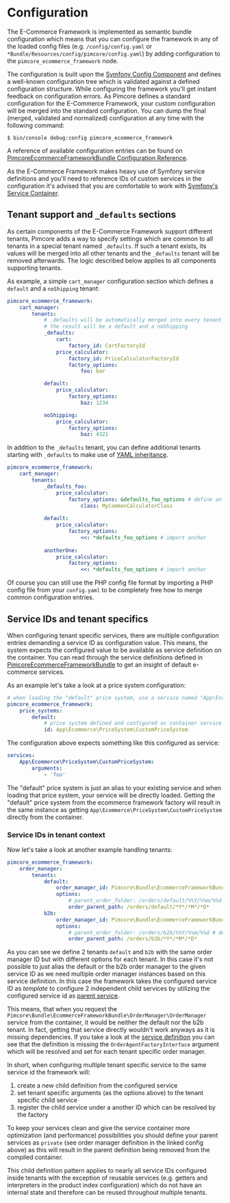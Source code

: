 # Configuration

The E-Commerce Framework is implemented as semantic bundle configuration which means that you can configure the framework
in any of the loaded config files (e.g. `/config/config.yaml` or `*Bundle/Resources/config/pimcore/config.yaml`) by
adding configuration to the `pimcore_ecommerce_framework` node.

The configuration is built upon the [Symfony Config Component](https://symfony.com/doc/current/components/config.html) and
defines a well-known configuration tree which is validated against a defined configuration structure. While configuring
the framework you'll get instant feedback on configuration errors. As Pimcore defines a standard configuration for the 
E-Commerce Framework, your custom configuration will be merged into the standard configuration. You can dump the final
(merged, validated and normalized) configuration at any time with the following command:

    $ bin/console debug:config pimcore_ecommerce_framework 
    
A reference of available configuration entries can be found on [PimcoreEcommerceFrameworkBundle Configuration Reference](./01_PimcoreEcommerceFrameworkBundle_Configuration_Reference.md).

As the E-Commerce Framework makes heavy use of Symfony service definitions and you'll need to reference IDs of custom
services in the configuration it's advised that you are comfortable to work with [Symfony's Service Container](https://symfony.com/doc/current/service_container.html#creating-configuring-services-in-the-container]). 

## Tenant support and `_defaults` sections

As certain components of the E-Commerce Framework support different tenants, Pimcore adds a way to specify settings
which are common to all tenants in a special tenant named `_defaults`. If such a tenant exists, its values will be merged
into all other tenants and the `_defaults` tenant will be removed afterwards. The logic described below applies to all 
components supporting tenants.

As example, a simple `cart_manager` configuration section which defines a `default` and a `noShipping` tenant:  

```yaml
pimcore_ecommerce_framework:
    cart_manager:
        tenants:
            # _defaults will be automatically merged into every tenant and removed afterwards
            # the result will be a default and a noShipping
            _defaults:
                cart:
                    factory_id: CartFactoryId
                price_calculator:
                    factory_id: PriceCalculatorFactoryId
                    factory_options:
                        foo: bar

            default:
                price_calculator:
                    factory_options:
                        baz: 1234

            noShipping:
                price_calculator:
                    factory_options:
                        baz: 4321
```

In addition to the `_defaults` tenant, you can define additional tenants starting with `_defaults` to make use
of [YAML inheritance](https://learnxinyminutes.com/docs/yaml/).

```yaml
pimcore_ecommerce_framework:
    cart_manager:
        tenants:
            _defaults_foo:
                price_calculator:
                    factory_options: &defaults_foo_options # define an anchor
                        class: MyCommonCalculatorClass
                        
            default:
                price_calculator:
                    factory_options:
                        <<: *defaults_foo_options # import anchor
            
            anotherOne:
                price_calculator:
                    factory_options:
                        <<: *defaults_foo_options # import anchor
```

Of course you can still use the PHP config file format by importing a PHP config file from your `config.yaml` to be
completely free how to merge common configuration entries.

## Service IDs and tenant specifics

When configuring tenant specific services, there are multiple configuration entries demanding a service ID as configuration
value. This means, the system expects the configured value to be available as service definition on the container. You can
read through the service definitions defined in [PimcoreEcommerceFrameworkBundle](https://github.com/pimcore/ecommerce-framework-bundle/blob/1.x/src/Resources/config)
to get an insight of default e-commerce services.

As an example let's take a look at a price system configuration:

```yaml
# when loading the "default" price system, use a service named "App\Ecommerce\PriceSystem\CustomPriceSystem" 
pimcore_ecommerce_framework:
    price_systems:
        default:
            # price system defined and configured as container service
            id: App\Ecommerce\PriceSystem\CustomPriceSystem
```

The configuration above expects something like this configured as service:

```yaml
services:
    App\Ecommerce\PriceSystem\CustomPriceSystem:
        arguments:
            - 'foo'
```

The "default" price system is just an alias to your existing service and when loading that price system, your service will
be directly loaded. Getting the "default" price system from the ecommerce framework factory will result in the same instance
as getting `App\Ecommerce\PriceSystem\CustomPriceSystem` directly from the container.


### Service IDs in tenant context

Now let's take a look at another example handling tenants:

```yaml
pimcore_ecommerce_framework:
    order_manager:
        tenants:
            default:
                order_manager_id: Pimcore\Bundle\EcommerceFrameworkBundle\OrderManager\OrderManager
                options:
                    # parent_order_folder: /orders/default/%%Y/%%m/%%d # deprecated and discouraged
                    order_parent_path: /orders/default/*Y*/*M*/*D*
            b2b:
                order_manager_id: Pimcore\Bundle\EcommerceFrameworkBundle\OrderManager\OrderManager
                options:
                    # parent_order_folder: /orders/b2b/%%Y/%%m/%%d # deprecated and discouraged
                    order_parent_path: /orders/b2b/*Y*/*M*/*D*
```

As you can see we define 2 tenants `default` and `b2b` with the same order manager ID but with different options for
each tenant. In this case it's not possible to just alias the default or the b2b order manager to the given service ID as
we need multiple order manager instances based on this service definition. In this case the framework takes the configured
service ID as *template* to configure 2 independent child services by utilizing the configured service id as [parent service](https://symfony.com/doc/current/service_container/parent_services.html).

This means, that when you request the `Pimcore\Bundle\EcommerceFrameworkBundle\OrderManager\OrderManager` service from the
container, it would be neither the default nor the b2b tenant. In fact, getting that service directly wouldn't work anyways
as it is missing dependencies. If you take a look at the [service definition](https://github.com/pimcore/ecommerce-framework-bundle/tree/1.x/src/Resources/config/order_manager.yaml)
you can see that the definition is missing the `OrderAgentFactoryInterface` argument which will be resolved and set for each
tenant specific order manager.

In short, when configuring multiple tenant specific service to the same service id the framework will:

1) create a new child definition from the configured service
2) set tenant specific arguments (as the options above) to the tenant specific child service
3) register the child service under a another ID which can be resolved by the factory

To keep your services clean and give the service container more optimization (and performance) possibilities you should 
define your parent services as `private` (see order manager definition in the linked config above) as this will result
in the parent definition being removed from the compiled container. 

This child definition pattern applies to nearly all service IDs configured inside tenants with the exception of reusable 
services (e.g. getters and interpreters in the product index configuration) which do not have an internal state and therefore
can be reused throughout multiple tenants.
